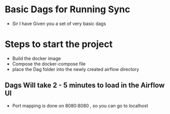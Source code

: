 # Basic Dags for Running Sync 

- Sir I have Given you a set of very basic dags 


# Steps to start the project 

- Build the docker image 
- Compose the docker-compose file 
- place the Dag folder into the newly created airflow directory 

## Dags Will take 2 - 5 minutes to load in the Airflow UI

- Port mapping is done on 8080:8080 , so you can go to localhost 